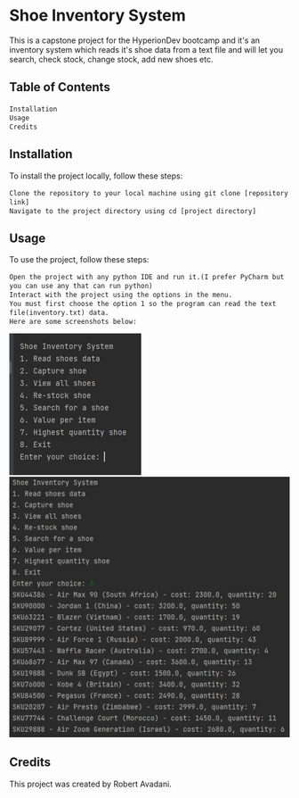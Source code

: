 # Shoe Inventory System

This is a capstone project for the HyperionDev bootcamp and it's an inventory system which reads it's shoe data from a text file
and will let you search, check stock, change stock, add new shoes etc. 

## Table of Contents

    Installation
    Usage
    Credits

## Installation

To install the project locally, follow these steps:

    Clone the repository to your local machine using git clone [repository link]
    Navigate to the project directory using cd [project directory]

## Usage

To use the project, follow these steps:

    Open the project with any python IDE and run it.(I prefer PyCharm but you can use any that can run python)
    Interact with the project using the options in the menu.
    You must first choose the option 1 so the program can read the text file(inventory.txt) data.
    Here are some screenshots below:
![Main Menu](https://raw.githubusercontent.com/Robert-Avadani/finalCapstone/master/main_menu.png)
![View all shoes](https://raw.githubusercontent.com/Robert-Avadani/finalCapstone/a2ce7fea05b8da5826982832b62e8b1a41d67754/View_all_shoes.png)

## Credits

This project was created by Robert Avadani.
